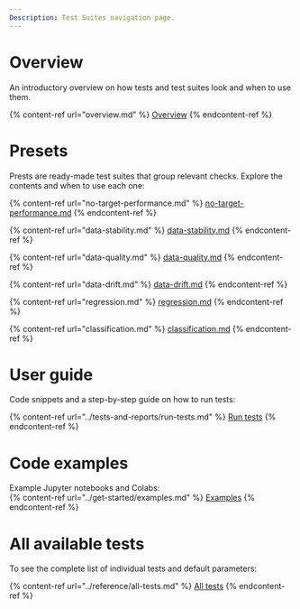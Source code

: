 ```yaml
---
Description: Test Suites navigation page.
---
```


# Overview

An introductory overview on how tests and test suites look and when to use them. 

{% content-ref url="overview.md" %}
[Overview](overview.md)
{% endcontent-ref %}

# Presets

Prests are ready-made test suites that group relevant checks. Explore the contents and when to use each one:

{% content-ref url="no-target-performance.md" %}
[no-target-performance.md](no-target-performance.md)
{% endcontent-ref %}

{% content-ref url="data-stability.md" %}
[data-stability.md](data-stability.md)
{% endcontent-ref %}

{% content-ref url="data-quality.md" %}
[data-quality.md](data-quality.md)
{% endcontent-ref %}

{% content-ref url="data-drift.md" %}
[data-drift.md](data-drift.md)
{% endcontent-ref %}

{% content-ref url="regression.md" %}
[regression.md](regression.md)
{% endcontent-ref %}

{% content-ref url="classification.md" %}
[classification.md](classification.md)
{% endcontent-ref %}

# User guide
Code snippets and a step-by-step guide on how to run tests: 

{% content-ref url="../tests-and-reports/run-tests.md" %}
[Run tests](run-tests.md)
{% endcontent-ref %}

# Code examples

Example Jupyter notebooks and Colabs:  
{% content-ref url="../get-started/examples.md" %}
[Examples](examples.md)
{% endcontent-ref %}

# All available tests

To see the complete list of individual tests and default parameters:

{% content-ref url="../reference/all-tests.md" %}
[All tests](all-tests.md)
{% endcontent-ref %}
